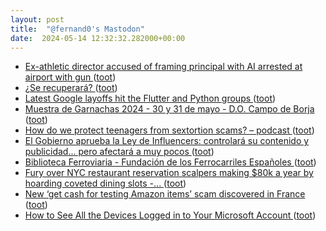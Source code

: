 ```yaml
---
layout: post
title:  "@fernand0's Mastodon"
date:  2024-05-14 12:32:32.282000+00:00
---
```

*  [Ex-athletic director accused of framing principal with AI arrested at airport with gun ](https://www.thebaltimorebanner.com/education/k-12-schools/eric-eiswert-ai-audio-baltimore-county-YBJNJAS6OZEE5OQVF5LFOFYN6M) ([toot](https://mastodon.social/@fernand0/112439456712675651))
*  [¿Se recuperará? ](https://avecesunafoto.wordpress.com/2024/05/13/se-recuperara) ([toot](https://mastodon.social/@fernand0/112439240611055447))
*  [Latest Google layoffs hit the Flutter and Python groups ](https://arstechnica.com/gadgets/2024/04/latest-google-layoffs-hit-the-flutter-and-python-groups) ([toot](https://mastodon.social/@fernand0/112439186365456776))
*  [Muestra de Garnachas 2024 - 30 y 31 de mayo - D.O. Campo de Borja ](https://docampodeborja.com/muestra-de-garnachas-2024) ([toot](https://mastodon.social/@fernand0/112438942048570822))
*  [How do we protect teenagers from sextortion scams? – podcast ](https://www.theguardian.com/news/audio/2024/may/06/how-do-we-protect-teenagers-from-sextortion-scams-podcas) ([toot](https://mastodon.social/@fernand0/112438720284544543))
*  [El Gobierno aprueba la Ley de Influencers: controlará su contenido y publicidad... pero afectará a muy pocos ](https://www.genbeta.com/actualidad/gobierno-aprueba-ley-influencers-controlara-su-contenido-publicidad-afectara-a-muy-poco) ([toot](https://mastodon.social/@fernand0/112438451091370057))
*  [Biblioteca Ferroviaria - Fundación de los Ferrocarriles Españoles ](https://docutren.com/boletin/index.as) ([toot](https://mastodon.social/@fernand0/112438242779838348))
*  [Fury over NYC restaurant reservation scalpers making $80k a year by hoarding coveted dining slots -... ](https://www.dailymail.co.uk/news/article-13345037/nyc-restaurant-reservation-scalper-backlash-booking.htm) ([toot](https://mastodon.social/@fernand0/112436833612008904))
*  [New ‘get cash for testing Amazon items’ scam discovered in France ](https://www.connexionfrance.com/news/new-get-cash-for-testing-amazon-items-scam-discovered-in-france/65615) ([toot](https://mastodon.social/@fernand0/112434913046236953))
*  [How to See All the Devices Logged in to Your Microsoft Account ](https://lifehacker.com/tech/how-to-see-all-the-devices-logged-in-to-your-microsoft-accoun) ([toot](https://mastodon.social/@fernand0/112434662621957067))
